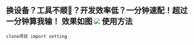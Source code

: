 换设备？工具不顺👀？开发效率低？一分钟速配！超过一分钟算我输！
效果如图
![](https://github.com/Nunchakus888/MyIDEConfigs/blob/master/webstorm.png)
使用方法
---------
    clone项目 import setting
